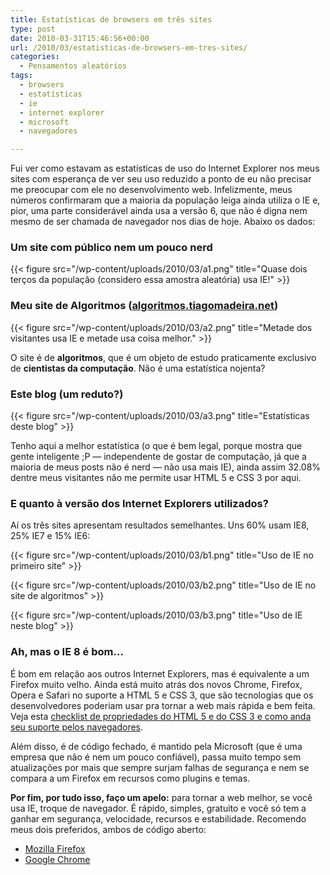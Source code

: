 ```yaml
---
title: Estatísticas de browsers em três sites
type: post
date: 2010-03-31T15:46:56+00:00
url: /2010/03/estatisticas-de-browsers-em-tres-sites/
categories:
  - Pensamentos aleatórios
tags:
  - browsers
  - estatísticas
  - ie
  - internet explorer
  - microsoft
  - navegadores

---
```

Fui ver como estavam as estatísticas de uso do Internet Explorer nos meus sites com esperança de ver seu uso reduzido a ponto de eu não precisar me preocupar com ele no desenvolvimento web. Infelizmente, meus números confirmaram que a maioria da população leiga ainda utiliza o IE e, pior, uma parte considerável ainda usa a versão 6, que não é digna nem mesmo de ser chamada de navegador nos dias de hoje. Abaixo os dados:

### Um site com público nem um pouco nerd

{{< figure src="/wp-content/uploads/2010/03/a1.png" title="Quase dois terços da população (considero essa amostra aleatória) usa IE!" >}}

### Meu site de Algoritmos ([algoritmos.tiagomadeira.net][2])

{{< figure src="/wp-content/uploads/2010/03/a2.png" title="Metade dos visitantes usa IE e metade usa coisa melhor." >}}

O site é de **algoritmos**, que é um objeto de estudo praticamente exclusivo de **cientistas da computação**. Não é uma estatística nojenta?

### Este blog (um reduto?)

{{< figure src="/wp-content/uploads/2010/03/a3.png" title="Estatísticas deste blog" >}}

Tenho aqui a melhor estatística (o que é bem legal, porque mostra que gente inteligente ;P — independente de gostar de computação, já que a maioria de meus posts não é nerd — não usa mais IE), ainda assim 32.08% dentre meus visitantes não me permite usar HTML 5 e CSS 3 por aqui.

### E quanto à versão dos Internet Explorers utilizados?

Aí os três sites apresentam resultados semelhantes. Uns 60% usam IE8, 25% IE7 e 15% IE6:

{{< figure src="/wp-content/uploads/2010/03/b1.png" title="Uso de IE no primeiro site" >}}

{{< figure src="/wp-content/uploads/2010/03/b2.png" title="Uso de IE no site de algoritmos" >}}

{{< figure src="/wp-content/uploads/2010/03/b3.png" title="Uso de IE neste blog" >}}

### Ah, mas o IE 8 é bom…

É bom em relação aos outros Internet Explorers, mas é equivalente a um Firefox muito velho. Ainda está muito atrás dos novos Chrome, Firefox, Opera e Safari no suporte a HTML 5 e CSS 3, que são tecnologias que os desenvolvedores poderiam usar pra tornar a web mais rápida e bem feita. Veja esta [checklist de propriedades do HTML 5 e do CSS 3 e como anda seu suporte pelos navegadores][8].

Além disso, é de código fechado, é mantido pela Microsoft (que é uma empresa que não é nem um pouco confiável), passa muito tempo sem atualizações por mais que sempre surjam falhas de segurança e nem se compara a um Firefox em recursos como plugins e temas.

**Por fim, por tudo isso, faço um apelo:** para tornar a web melhor, se você usa IE, troque de navegador. É rápido, simples, gratuito e você só tem a ganhar em segurança, velocidade, recursos e estabilidade. Recomendo meus dois preferidos, ambos de código aberto:

  * [Mozilla Firefox][9]
  * [Google Chrome][10]

 [2]: http://algoritmos.tiagomadeira.net/
 [8]: http://www.findmebyip.com/litmus/#target-selector
 [9]: http://www.getfirefox.com/
 [10]: http://www.google.com/chrome/

